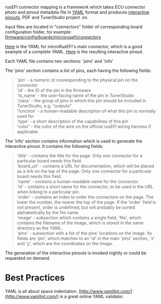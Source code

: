 rusEFI connector mapping is a framework which takes ECU connector photo and pinout metadata file in [YAML](https://en.wikipedia.org/wiki/YAML) format and produces [interactive pinouts](https://rusefi.com/docs/pinouts/), PDF and TunerStudio project .ini.

Input files are located in "connectors" folder of corresponding board configuration folder, for example: [firmware/config/boards/microrusefi/connectors](https://github.com/rusefi/rusefi/tree/master/firmware/config/boards/microrusefi/connectors)

[Here](https://github.com/rusefi/rusefi/blob/master/firmware/config/boards/microrusefi/connectors/main.yaml) is the YAML for microRusEFI's main connector, which is a good example of a complete YAML.
[Here](https://rusefi.com/docs/pinouts/microrusefi/) is the resulting interactive pinout.

Each YAML file contains two sections: 'pins' and 'info'

The 'pins' section contains a list of pins, each having the following fields:  
>'pin' - a numeric id cooresponding to the physical pin on the connector  
>'id' - the ID of the pin in the firmware  
>'ts_name' - the user-facing name of the pin in TunerStudio  
>'class' - the group of pins in which this pin should be included in TunerStudio, e.g. "outputs"  
>'function' - a human-readable description of what this pin is normally used for  
>'type' - a short description of the capabilities of this pin  
>'color' - the color of the wire on the official rusEFI wiring harness if applicable  

The 'info' section contains information which is used to generate the interactive pinout. It contains the following fields:  
>'title' - contains the title for the page. Only one connector for a particular board needs this field.  
>'board_url' - contains a URL for documentation, which will be placed as a link on the top of the page. Only one connector for a particular board needs this field.  
>'name' - contains a human-readable name for the connector.  
>'id' - contains a short name for the connector, to be used in the URL when linking to a particular pin.  
>'order' - contains an index to order the connectors on the page. The lower the number, the nearer the top of the page. If the 'order' field is not present, order is undefined, but will probably be sorted alphabetically by the file name.  
>'image' - subsection which contains a single field, 'file', which contains the filename of the image, which is stored in the same directory as the YAML.  
>'pins' - subsection with a list of the pins' locations on the image. Its fields are 'pin', which matches to an 'id' in the main 'pins' section, 'x' and 'y', which are the coordinates on the image.  

The generation of the interactive pinouts is invoked nightly or could be requested on demand.

# Best Practices

YAML is all about space indentation. [http://www.yamllint.com/](http://www.yamllint.com/) is a great online YAML validator.
